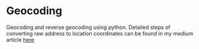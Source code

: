 # Geocoding
Geocoding and reverse geocoding using python. Detailed steps of converting raw address to location coordinates can be found in my medium article [here](https://towardsdatascience.com/geocoding-and-reverse-geocoding-using-python-36a6ad275535)
